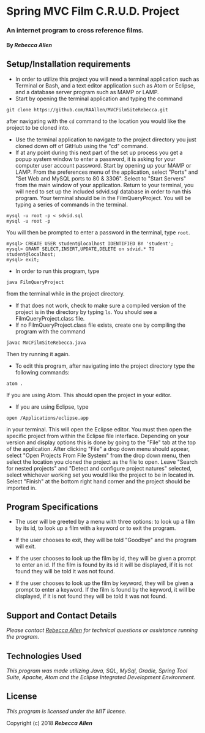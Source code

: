 # Spring MVC Film C.R.U.D. Project

### An internet program to cross reference films.

#### By _**Rebecca Allen**_

## Setup/Installation requirements

* In order to utilize this project you will need a terminal application such as Terminal or Bash, and a text editor application such as Atom or Eclipse, and a database server program such as MAMP or LAMP.
* Start by opening the terminal application and typing the command
```
git clone https://github.com/RAAllen/MVCFilmSiteRebecca.git
```
after navigating with the `cd` command to the location you would like the project to be cloned into.
* Use the terminal application to navigate to the project directory you just cloned down off of GitHub using the "cd" command.
* If at any point during this next part of the set up process you get a popup system window to enter a password, it is asking for your computer user account password. Start by opening up your MAMP or LAMP. From the preferences menu of the application, select "Ports" and "Set Web and MySQL ports to 80 & 3306". Select to "Start Servers" from the main window of your application. Return to your terminal, you will need to set up the included sdvid.sql database in order to run this program. Your terminal should be in the FilmQueryProject. You will be typing a series of commands in the terminal.
```
mysql -u root -p < sdvid.sql
mysql -u root -p
```
You will then be prompted to enter a password in the terminal, type `root`.
```
mysql> CREATE USER student@localhost IDENTIFIED BY 'student';
mysql> GRANT SELECT,INSERT,UPDATE,DELETE on sdvid.* TO student@localhost;
mysql> exit;
```
* In order to run this program, type
```
java FilmQueryProject
```
from the terminal while in the project directory.
* If that does not work, check to make sure a compiled version of the project is in the directory by typing `ls`. You should see a FilmQueryProject.class file.
* If no FilmQueryProject.class file exists, create one by compiling the program with the command
```
javac MVCFilmSiteRebecca.java
```
Then try running it again.
* To edit this program, after navigating into the project directory type the following commands:
```
atom .
```
If you are using Atom. This should open the project in your editor.
* If you are using Eclipse, type
```
open /Applications/eclipse.app
```
in your terminal. This will open the Eclipse editor. You must then open the specific project from within the Eclipse file interface. Depending on your version and display options this is done by going to the "File" tab at the top of the application. After clicking "File" a drop down menu should appear, select "Open Projects From File System" from the drop down menu, then select the location you cloned the project as the file to open. Leave "Search for nested projects" and "Detect and configure project natures" selected, select whichever working set you would like the project to be in located in. Select "Finish" at the bottom right hand corner and the project should be imported in.

## Program Specifications

* The user will be greeted by a menu with three options: to look up a film by its id, to look up a film with a keyword or to exit the program.

* If the user chooses to exit, they will be told "Goodbye" and the program will exit.

* If the user chooses to look up the film by id, they will be given a prompt to enter an id. If the film is found by its id it will be displayed, if it is not found they will be told it was not found.

* If the user chooses to look up the film by keyword, they will be given a prompt to enter a keyword. If the film is found by the keyword, it will be displayed, if it is not found they will be told it was not found.


## Support and Contact Details

_Please contact [Rebecca Allen](RebeccaZarsky@gmail.com) for technical questions or assistance running the program._

## Technologies Used

_This program was made utilizing Java, SQL, MySql, Gradle, Spring Tool Suite, Apache, Atom and the Eclipse Integrated Development Environment._

## License

_This program is licensed under the MIT license._

Copyright (c) 2018 **_Rebecca Allen_**
